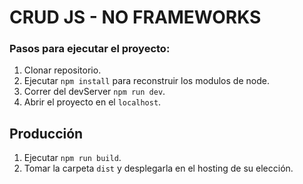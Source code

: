 # CRUD JS - NO FRAMEWORKS

### Pasos para ejecutar el proyecto:

1. Clonar repositorio.
2. Ejecutar ```npm install``` para reconstruir los modulos de node.
3. Correr del devServer ```npm run dev```.
4. Abrir el proyecto en el ```localhost```.

## Producción
1. Ejecutar ```npm run build```.
2. Tomar la carpeta ```dist``` y desplegarla en el hosting de su elección.
